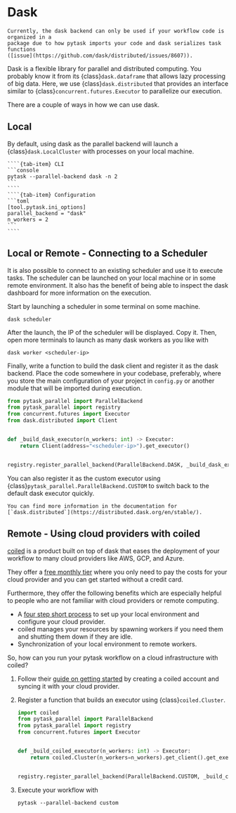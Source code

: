 # Dask

```{important}
Currently, the dask backend can only be used if your workflow code is organized in a
package due to how pytask imports your code and dask serializes task functions
([issue](https://github.com/dask/distributed/issues/8607)).
```

Dask is a flexible library for parallel and distributed computing. You probably know it
from its {class}`dask.dataframe` that allows lazy processing of big data. Here, we use
{class}`dask.distributed` that provides an interface similar to
{class}`concurrent.futures.Executor` to parallelize our execution.

There are a couple of ways in how we can use dask.

## Local

By default, using dask as the parallel backend will launch a {class}`dask.LocalCluster`
with processes on your local machine.

`````{tab-set}
````{tab-item} CLI
```console
pytask --parallel-backend dask -n 2
```
````
````{tab-item} Configuration
```toml
[tool.pytask.ini_options]
parallel_backend = "dask"
n_workers = 2
```
````
`````

## Local or Remote - Connecting to a Scheduler

It is also possible to connect to an existing scheduler and use it to execute tasks. The
scheduler can be launched on your local machine or in some remote environment. It also
has the benefit of being able to inspect the dask dashboard for more information on the
execution.

Start by launching a scheduler in some terminal on some machine.

```console
dask scheduler
```

After the launch, the IP of the scheduler will be displayed. Copy it. Then, open more
terminals to launch as many dask workers as you like with

```console
dask worker <scheduler-ip>
```

Finally, write a function to build the dask client and register it as the dask backend.
Place the code somewhere in your codebase, preferably, where you store the main
configuration of your project in `config.py` or another module that will be imported
during execution.

```python
from pytask_parallel import ParallelBackend
from pytask_parallel import registry
from concurrent.futures import Executor
from dask.distributed import Client


def _build_dask_executor(n_workers: int) -> Executor:
    return Client(address="<scheduler-ip>").get_executor()


registry.register_parallel_backend(ParallelBackend.DASK, _build_dask_executor)
```

You can also register it as the custom executor using
{class}`pytask_parallel.ParallelBackend.CUSTOM` to switch back to the default dask
executor quickly.

```{seealso}
You can find more information in the documentation for
[`dask.distributed`](https://distributed.dask.org/en/stable/).
```

## Remote - Using cloud providers with coiled

[coiled](https://www.coiled.io/) is a product built on top of dask that eases the
deployment of your workflow to many cloud providers like AWS, GCP, and Azure.

They offer a [free monthly tier](https://www.coiled.io/pricing) where you only
need to pay the costs for your cloud provider and you can get started without a credit
card.

Furthermore, they offer the following benefits which are especially helpful to people
who are not familiar with cloud providers or remote computing.

- A [four step short process](https://docs.coiled.io/user_guide/setup/index.html) to set
  up your local environment and configure your cloud provider.
- coiled manages your resources by spawning workers if you need them and shutting them
  down if they are idle.
- Synchronization of your local environment to remote workers.

So, how can you run your pytask workflow on a cloud infrastructure with coiled?

1. Follow their [guide on getting
   started](https://docs.coiled.io/user_guide/setup/index.html) by creating a coiled
   account and syncing it with your cloud provider.

1. Register a function that builds an executor using {class}`coiled.Cluster`.

   ```python
   import coiled
   from pytask_parallel import ParallelBackend
   from pytask_parallel import registry
   from concurrent.futures import Executor


   def _build_coiled_executor(n_workers: int) -> Executor:
       return coiled.Cluster(n_workers=n_workers).get_client().get_executor()


   registry.register_parallel_backend(ParallelBackend.CUSTOM, _build_coiled_executor)
   ```

1. Execute your workflow with

   ```console
   pytask --parallel-backend custom
   ```
